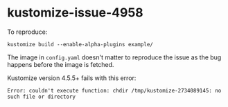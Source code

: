 # kustomize-issue-4958

To reproduce:

```
kustomize build --enable-alpha-plugins example/
```

The image in `config.yaml` doesn't matter to reproduce the issue as the bug happens before the image is fetched.

Kustomize version 4.5.5+ fails with this error:

```
Error: couldn't execute function: chdir /tmp/kustomize-2734089145: no such file or directory
```
